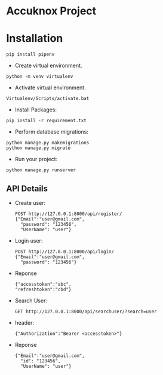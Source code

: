 # Accuknox Project

# Installation

```shell script
pip install pipenv
```

* Create virtual environment.

```shell
python -m venv virtualenv
```

* Activate virtual environment.

```shell
Virtualenv/Scripts/activate.bat
```

* Install Packages:
  
```shell
pip install -r requirement.txt
```

* Perform database migrations:

```shell
python manage.py makemigrations
python manage.py migrate
```

* Run your project:

```shell
python manage.py runserver
```
## API Details

* Create user:

  ```url
  POST http://127.0.0.1:8000/api/register/
  {"Email":"user@gmail.com",
    "password": "123456",
    "UserName": "user"}

  ```

* Login user:

  ```url
  POST http://127.0.0.1:8000/api/login/
  {"Email":"user@gmail.com",
    "password": "123456"}
  ```
* Reponse
  
  ```
  {"accesstoken":"abc",
  "refreshtoken":"cbd"}
  ```

* Search User:

  ```url
  GET http://127.0.0.1:8000/api/searchuser/?search=user
  ```
* header:
  
  ```
  {"Authorization":"Bearer <accesstoken>"}
  ```

* Reponse
  
  ```
  {"Email":"user@gmail.com",
    "id": "123456",
    "UserName": "user"}
   ```
